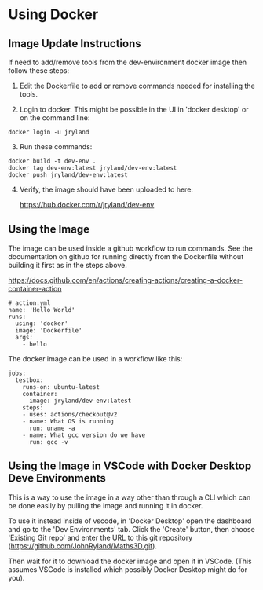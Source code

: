 
# Using Docker


## Image Update Instructions

If need to add/remove tools from the dev-environment docker image then follow these steps:

1) Edit the Dockerfile to add or remove commands needed for installing the tools.

2) Login to docker. This might be possible in the UI in 'docker desktop' or on the command line:

```
docker login -u jryland
```

3) Run these commands:

```
docker build -t dev-env .
docker tag dev-env:latest jryland/dev-env:latest
docker push jryland/dev-env:latest
```

4) Verify, the image should have been uploaded to here:

     https://hub.docker.com/r/jryland/dev-env


## Using the Image

The image can be used inside a github workflow to run commands. See the documentation on
github for running directly from the Dockerfile without building it first as in the steps
above.

https://docs.github.com/en/actions/creating-actions/creating-a-docker-container-action

```
# action.yml
name: 'Hello World'
runs:
  using: 'docker'
  image: 'Dockerfile'
  args:
    - hello
```

The docker image can be used in a workflow like this:

```
jobs:
  testbox:
    runs-on: ubuntu-latest
    container:
      image: jryland/dev-env:latest
    steps:  
    - uses: actions/checkout@v2
    - name: What OS is running
      run: uname -a
    - name: What gcc version do we have
      run: gcc -v
```


## Using the Image in VSCode with Docker Desktop Deve Environments

This is a way to use the image in a way other than through a CLI which can be done easily
by pulling the image and running it in docker.

To use it instead inside of vscode, in 'Docker Desktop' open the dashboard and go to the
'Dev Environments' tab. Click the 'Create' button, then choose 'Existing Git repo' and enter
the URL to this git repository (https://github.com/JohnRyland/Maths3D.git).

Then wait for it to download the docker image and open it in VSCode. (This assumes VSCode is
installed which possibly Docker Desktop might do for you).



